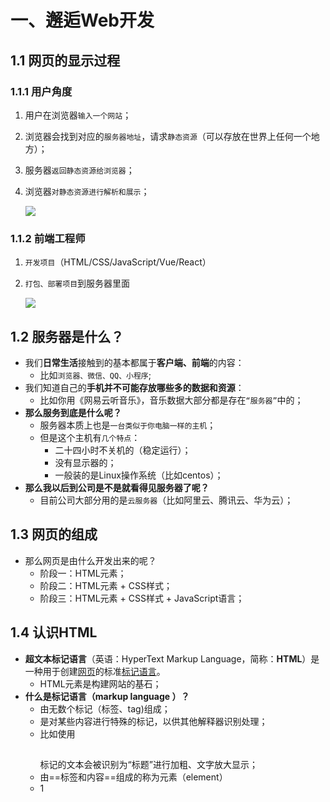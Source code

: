 # 一、邂逅Web开发

## 1.1 网页的显示过程

### 1.1.1 用户角度

1. 用户在浏览器`输入一个网站`；

2. 浏览器会找到对应的`服务器地址`，请求`静态资源`（可以存放在世界上任何一个地方）；

3. 服务器`返回静态资源给浏览器`；

4. 浏览器`对静态资源进行解析和展示`；

   ![](https://cdn.jsdelivr.net/gh/chen-zhuo-lin/pictures@main/2022-11/20221112185924.png)

### 1.1.2 前端工程师

1. `开发项目`（HTML/CSS/JavaScript/Vue/React）

2. `打包、部署项目`到服务器里面

   ![](https://cdn.jsdelivr.net/gh/chen-zhuo-lin/pictures@main/2022-11/20221112190113.png)



## 1.2 服务器是什么？

- 我们**日常生活**接触到的基本都属于**客户端、前端**的内容：
  - 比如`浏览器、微信、QQ、小程序`;
- 我们知道自己的**手机并不可能存放哪些多的数据和资源**：
  - 比如你用《网易云听音乐》，音乐数据大部分都是存在`“服务器”`中的；
- **那么服务到底是什么呢？**
  - 服务器本质上也是`一台类似于你电脑一样的主机`；
  - 但是这个主机有`几个特点`：
    - 二十四小时不关机的（稳定运行）；
    - 没有显示器的；
    - 一般装的是Linux操作系统（比如centos）；
- **那么我以后到公司是不是就看得见服务器了呢？**
  - 目前公司大部分用的是`云服务器`（比如阿里云、腾讯云、华为云）；



## 1.3 网页的组成

- 那么网页是由什么开发出来的呢？
  - 阶段一：HTML元素；
  - 阶段二：HTML元素 + CSS样式；
  - 阶段三：HTML元素 + CSS样式 + JavaScript语言；



## 1.4 认识HTML

- **超文本标记语言**（英语：HyperText Markup Language，简称：**HTML**）是一种用于创建<u>网页</u>的标准<u>标记语言</u>。
  - HTML元素是构建网站的基石；
- **什么是标记语言（markup language ）？**
  - 由无数个标记（标签、tag)组成；
  - 是对某些内容进行特殊的标记，以供其他解释器识别处理；
  - 比如使用<h2></h2>标记的文本会被识别为“标题”进行加粗、文字放大显示；
  - 由==标签和内容==组成的称为元素（element）
  - 1

























